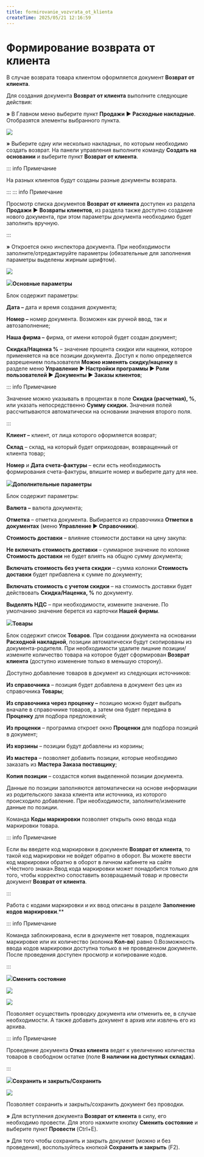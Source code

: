 ```yaml
---
title: formirovanie_vozvrata_ot_klienta
createTime: 2025/05/21 12:16:59
---
```

# Формирование возврата от клиента

В случае возврата товара клиентом оформляется документ **Возврат от клиента**.

Для создания документа **Возврат от клиента** выполните следующие действия:

**»** В Главном меню выберите пункт **Продажи** **► Расходные накладные**. Отобразятся элементы выбранного пункта.  

![](485.png)

**»** Выберите одну или несколько накладных, по которым необходимо создать возврат. На панели управления выполните команду **Создать на основании** и выберите пункт **Возврат от клиента**. 

::: info Примечание

На разных клиентов будут созданы разные документы возврата.

:::
::: info Примечание

Просмотр списка документов **Возврат от клиента** доступен из раздела **Продажи** ► **Возвраты клиентов**, из раздела также доступно создание нового документа, при этом параметры документа необходимо будет заполнить вручную.

:::

**»** Откроется окно инспектора документа. При необходимости заполните/отредактируйте параметры (обязательные для заполнения параметры выделены жирным шрифтом).

![](486.png)

![](006.png)**Основные параметры**

Блок содержит параметры:

**Дата –** дата и время создания документа;

**Номер –** номер документа. Возможен как ручной ввод, так и автозаполнение;

**Наша фирма –** фирма, от имени которой будет создан документ;

**Скидка/Наценка %** – значение процента скидки или наценки, которое применяется на все позиции документа. Доступ к полю определяется разрешением пользователя **Можно изменять скидку/наценку** в разделе меню **Управление ► Настройки программы ► Роли пользователей ► Документы ► Заказы клиентов**;

::: info Примечание

Значение можно указывать в процентах в поле **Скидка (расчетная), %**, или указать непосредственно **Сумму скидки.** Значения полей рассчитываются автоматически на основании значения второго поля.

:::

**Клиент –** клиент, от лица которого оформляется возврат;

**Склад** – склад, на который будет оприходован, возвращенный от клиента товар;

**Номер** и **Дата счета-фактуры** – если есть необходимость формирования счета-фактуры, впишите номер и выберите дату для нее.

![](008.png)**Дополнительные параметры**

Блок содержит параметры:

**Валюта** **–** валюта документа;

**Отметка** – отметка документа. Выбирается из справочника **Отметки в документах** (меню **Управление ► Справочники**).

**Стоимость доставки** – влияние стоимости доставки на цену закупа:

**Не включать стоимость доставки** – суммарное значение по колонке **Стоимость доставки** не будет влиять на общую сумму документа;

**Включать стоимость без учета скидки** – сумма колонки **Стоимость доставки** будет прибавлена к сумме по документу;

**Включать стоимость с учетом скидки** – на стоимость доставки будет действовать **Скидка/Наценка, %** по документу.

**Выделять НДС** – при необходимости, измените значение. По умолчанию значение берется из карточки **Нашей фирмы**.

![](009.png)**Товары**

Блок содержит список **Товаров**. При создании документа на основании **Расходной накладной**, позиции автоматически будут скопированы из документа-родителя. При необходимости удалите лишние позиции/ измените количество товара на которое будет сформирован **Возврат клиента** (доступно изменение только в меньшую сторону).

Доступно добавление товаров в документ из следующих источников:

**Из справочника** – позиция будет добавлена в документ без цен из справочника **Товары**;

**Из справочника через проценку –** позицию можно будет выбрать вначале в справочнике товаров, а затем она будет передана в **Проценку** для подбора предложений;

**Из проценки** – программа откроет окно **Проценки** для подбора позиций в документ;

**Из корзины** – позиции будут добавлены из корзины;

**Из мастера** – позволяет добавить позиции, которые необходимо заказать из **Мастера Заказа поставщику**;

**Копия позиции** – создастся копия выделенной позиции документа.

Данные по позиции заполняются автоматически на основе информации из родительского заказа клиента или источника, из которого происходило добавление. При необходимости, заполните/измените данные по позиции.

Команда **Коды маркировки** позволяет открыть окно ввода кода маркировки товара.

::: info Примечание

Если вы введете код маркировки в документе **Возврат от клиента**, то такой код маркировки не войдет обратно в оборот. Вы можете ввести код маркировки обратно в оборот в личном кабинете на сайте «Честного знака».Ввод кода маркировки может понадобится только для того, чтобы корректно сопоставить возвращаемый товар и провести документ **Возврат от клиента**.

:::

Работа с кодами маркировки и их ввод описаны в разделе **Заполнение кодов маркировки**.** 

::: info Примечание

Команда заблокирована, если в документе нет товаров, подлежащих маркировке или их количество (колонка **Кол-во**) равно 0.Возможность ввода кодов маркировки доступна только в не проведенном документе. После проведения доступен просмотр и копирование кодов.

:::

![](010.png)**Сменить состояние**

![](487.png)

![](189.png)

Позволяет осуществить проводку документа или отменить ее, в случае необходимости.  А также добавить документ в архив или извлечь его из архива.

::: info Примечание

Проведение документа **Отказ клиента** ведет к увеличению количества товаров в свободном остатке (поле **В наличии на доступных складах**).

:::

![](011.png)**Сохранить и закрыть/Сохранить**

![](488.png)

Позволяет сохранить и закрыть/сохранить документ без проводки.

**»** Для вступления документа **Возврат от клиента** в силу, его необходимо провести. Для этого нажмите кнопку **Сменить состояние** и выберите пункт **Провести** (Ctrl+E). 

**»** Для того чтобы сохранить и закрыть документ (можно и без проведения), воспользуйтесь кнопкой **Сохранить и закрыть** (F2).

